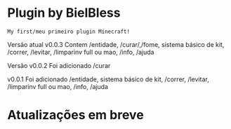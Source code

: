   # Plugin by BielBless
    My first/meu primeiro plugin Minecraft!



Versão atual v0.0.3
Contem /entidade, /curar/,/fome, sistema básico de kit, /correr, /levitar, /limparinv full ou mao, /info, /ajuda

Versão v0.0.2
Foi adicionado /curar

v0.0.1
Foi adicionado /entidade, sistema básico de kit, /correr, /levitar, /limparinv full ou mao, /info, /ajuda

  # Atualizações em breve

